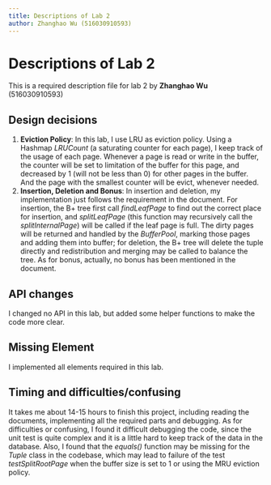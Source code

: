 ```yaml
---
title: Descriptions of Lab 2
author: Zhanghao Wu (516030910593)
---
```

# Descriptions of Lab 2
This is a required description file for lab 2 by **Zhanghao Wu** (516030910593)

## Design decisions
1. **Eviction Policy**: In this lab, I use LRU as eviction policy. Using a Hashmap *LRUCount* (a saturating counter for each page), I keep track of the usage of each page. Whenever a page is read or write in the buffer, the counter will be set to limitation of the buffer for this page, and decreased by 1 (will not be less than 0) for other pages in the buffer. And the page with the smallest counter will be evict, whenever needed.
2. **Insertion, Deletion and Bonus**: In insertion and deletion, my implementation just follows the requirement in the document. For insertion, the B+ tree first call *findLeafPage* to find out the correct place for insertion, and *splitLeafPage* (this function may recursively call the *splitInternalPage*) will be called if the leaf page is full. The dirty pages will be returned and handled by the *BufferPool*, marking those pages and adding them into buffer; for deletion, the B+ tree will delete the tuple directly and redistribution and merging may be called to balance the tree. As for bonus, actually, no bonus has been mentioned in the document.

## API changes
I changed no API in this lab, but added some helper functions to make the code more clear.

## Missing Element
I implemented all elements required in this lab.

## Timing and difficulties/confusing
It takes me about 14-15 hours to finish this project, including reading the documents, implementing all the required parts and debugging. As for difficulties or confusing, I found it difficult debugging the code, since the unit test is quite complex and it is a little hard to keep track of the data in the database. Also, I found that the *equals()* function may be missing for the *Tuple* class in the codebase, which may lead to failure of the test *testSplitRootPage* when the buffer size is set to 1 or using the MRU eviction policy.